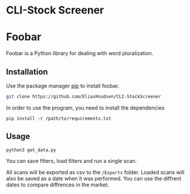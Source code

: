 # CLI-Stock Screener
# Foobar

Foobar is a Python library for dealing with word pluralization.

## Installation

Use the package manager [pip](https://pip.pypa.io/en/stable/) to install foobar.

```bash
git clone https://github.com/EliasKnudsen/CLI-StockScreener
```
In order to use the program, you need to install the dependencies
```
pip install -r /path/to/requirements.txt
```

## Usage

```terminal
python3 get_data.py
```

You can save filters, load filters and run a single scan.

All scans will be exported as csv to the ```/Exports``` folder.
Loaded scans will also be saved as a date when it was performed. You can use the diffrent dates to compare diffrences in the market.
